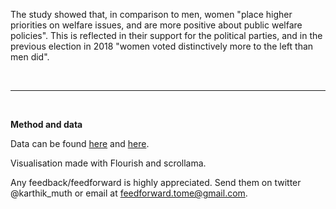 <link href="../css/style.css" rel="stylesheet">

<p class="text-body-2">
The study showed that, in comparison to men, women "place higher priorities on welfare issues, and are more positive about public welfare policies". This is reflected in their support for the political parties, and in the previous election in 2018 "women voted distinctively more to the left than men did".
</p>

<br /><hr><br />

<p class="text-body-2">

**Method and data**

Data can be found [here](https://www.statistikdatabasen.scb.se/pxweb/sv/ssd/START__ME__ME0201__ME0201B/) and [here](https://www.gu.se/sites/default/files/2021-02/2021%201%20Oskarson%20%26%20Ahlbom%20-%20Trender%20i%20ko%CC%88nsskillnader.pdf).

Visualisation made with Flourish and scrollama.

Any feedback/feedforward is highly appreciated. Send them on twitter @karthik\_muth or email at feedforward.tome@gmail.com.
</p>
